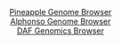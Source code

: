 <div id="Pineapple_Genome_Browser" align="center">
  <a href="https://igv.org/app/?sessionURL=blob:zZNdb9owGIX_i6VOmxQSO4GERKqmlI.CGNAWAv1QFZngBLeOndkOtEX897nVpt2sUrnYNMkX9ivb7znHj_dgS6SigoMIuDZq2QgBC6iN2M1wWTEywSVRIMoxU8QCkuREEp4REO1BjpXGydU3c3KjdaUix6G6apSYF8JWno1L_CI43ik7E6XTEYzhlZBYC6mcM4m3wqHFtrEjK1xVtunt2S1njTV2MKs2givhVIQX6c7cl_4qpQXhoiRpWTNN3wSkRo_RuLZz_DVezuIsI0qNyPNwfRqPhvHC6yW3537nNpkOlom__DSjBce6luR0_Nid8RO3j66Xi3o88qfn4QJdDgSeDpLhidf91HuqqCTqFAWo3YQIhtBEQ_maPP1Prs2gRzrHo_ZFMzlxz.qbKUyum6PVC.vPk4dOdzMR7zg_WICJrDYsgGwjgwhBy4O.1XL9xusUtS0IQ5OPFBREd_cW0BJnj2b73R7o58oQAxT5Xr_BYwEh10SCqBFCGKAwdFvNoAnDEB2sPagl.3vh9pOrMIBu7Lp.mlOmDc7rVPFK2Zhze5vldvFyZJpup7.j_uNDj9_Mg.lFdxAbqIK5Gmdo3vtjmq9fzDR_e0Jj9SOa_gl5HxFi69WxuG2mvfi6M2leXLKbCRr3BsMkyEbB.aLbfjee46LJhSyxNvtNxSx_8rbFkmKuTWFLFV1RRvXz0qQodiBCrmewBZlgwnAIZLH6DC1ooRb88htP73B_.AE-">Pineapple Genome Browser</a>
</div>
<div id="Alphonso_Genome_Browser" align="center">
  <a href="https://igv.org/app/?sessionURL=blob:zZNda9swGIX_i6BlA8e27NiODWG4TZOm6RrS4Ia2FKPYsqNFllxJsfNB_vu0srGbDpqLjYEupBdJ7zlHjw6gwUISzkAEHBN6JoTAAHLF2zmqaorvUIUliApEJTaAwAUWmGUYRAdQIKlQcn.rT66UqmVkWUTVnQqxkpvSNVGF9pyhVpoZr6xLTilacoEUF9K6EKjhFimbTouXqK5N3ds1PStHClmI1ivOJLdqzMq01felv0ppiRmvcFptqCJvAlKtR2vMzQJ9iRfzOMuwlBO8G.f9eDKOH9yr5GnkXz4l0.tF4i_O56RkSG0E7o_aM2c4yIMk3.mJHrP7S4880aHz9SIeF5SfuYPzq21NBJZ9GMBe14bQ83U8hOV4.z8514Oc6N4fTS7ms2ttu1mJuLrZB3726DwkE7Sbz951HoCjASjPNpoHkK1EEEHbcG3f8By_82MKe4ZthzofwQmInl8MoATK1nr78wGoXa2pARK_bt4AMgAXORYg6oS2HcAwdLxu0LXDEB6NA9gI.vfCHSb3YWA7seP4aUGo0kjnqWS1NBFjZpMVZrk_MU3Jx3E4rYdrNui6KLkabGjjQvo60Pkmf0jTALr52xNqqx_R9E_I.4gQUy1Pxe3b5JHfbRO84LyYDeJ1OB07s9ubdrp__5v1tNnToim4qJDS.3VFL3_y1iBBEFO60BBJloQStVvoFHkLIui4GluQcco1h0CUy0.2YRvQsz__xtM9vhy_Aw--">Alphonso Genome Browser</a>
</div>


<div id="DAF_Genomics_Browser" align="center">
  <a href="https://igv.org/app/?sessionURL=blob:tZFra9swFIb_i2D95JtkJ64NYThLuoamDTTzsrWUcGIfx94sy5XkpUnIf5_wOga7MAYdSELiXN5X5zmSLyhVJRoSE.bQgUMpsYgqxW4JvK3xBjgqEhdQK7SIxAIlNhmS.EgKUBrS27mpLLVuVey6ORT2FhvBq0w5ynegtZXodIkm1WYOcDiIBnbKyQQ3yRpcqNtSNEq4kGWolO25LTbb9Q7M8T227lvimne1rnrVtTFhjOVOAcZt1eT49Bcj_0HZrOp1slomff0V7mf5KLmaJe_9aXr3dvjmLl1crtLh6mxZbRvQncRR5u27JZ2x4sOnzeLQtdNBkHhUpNFYvPInZ9OntpKoRjSk54FHPUbJySK1yDqDgGSlpDENrJCdWywI7OerPxiaGUhRkfj.wSJaQvbZpN8fid63BhRR.Nj1zCwiZI6SxHbkeSGNIjYIwsCLInqyjqST9QuTvEhvo9BjCWNDZwPc6BdV3Y_PCP0afCmMP3U2.18xjSePF7P5Zj6.LK7lzWTBDx_f6ele1Cr5LSZm3P_xW4WQHLQJfXs.Q4HaqHFs9A8q_unh9BU-">DAF Genomics Browser</a>
</div>
